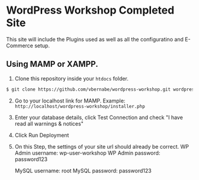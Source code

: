 # WordPress Workshop Completed Site

This site will include the Plugins used as well as all the configuratino and E-Commerce setup.


## Using MAMP or XAMPP.

1. Clone this repository inside your `htdocs` folder.

```sh
$ git clone https://github.com/vbernabe/wordpress-workshop.git wordpress-workshop
```

2. Go to your localhost link for MAMP. Example: `http://localhost/wordpress-workshop/installer.php`
3. Enter your database details, click Test Connection and check "I have read all warnings & notices"
4. Click Run Deployment
5. On this Step, the settings of your site url should already be correct. 
   WP Admin username: wp-user-workshop
   WP Admin password: password123
   
   MySQL username: root
   MySQL password: password123
